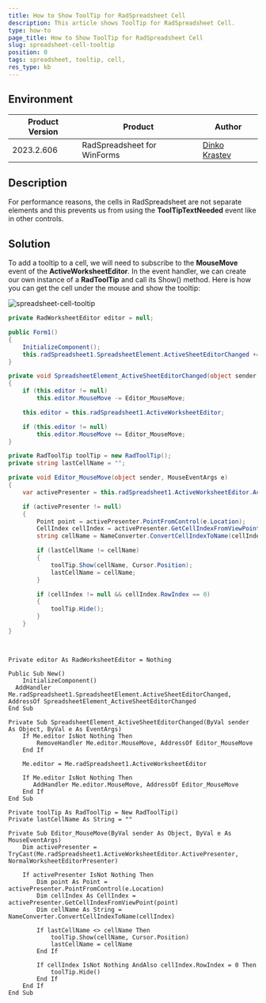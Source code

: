 ```yaml
---
title: How to Show ToolTip for RadSpreadsheet Cell
description: This article shows ToolTip for RadSpreadsheet Cell.
type: how-to
page_title: How to Show ToolTip for RadSpreadsheet Cell
slug: spreadsheet-cell-tooltip
position: 0
tags: spreadsheet, tooltip, cell, 
res_type: kb
---
```


## Environment
 
|Product Version|Product|Author|
|----|----|----|
|2023.2.606|RadSpreadsheet for WinForms|[Dinko Krastev](https://www.telerik.com/blogs/author/dinko-krastev)|
 

## Description

For performance reasons, the cells in RadSpreadsheet are not separate elements and this prevents us from using the __ToolTipTextNeeded__ event like in other controls. 

## Solution 

To add a tooltip to a cell, we will need to subscribe to the __MouseMove__ event of the __ActiveWorksheetEditor__. In the event handler, we can create our own instance of a __RadToolTip__ and call its Show() method. Here is how you can get the cell under the mouse and show the tooltip: 

![spreadsheet-cell-tooltip](images/spreadsheet-cell-tooltip.png)


````C#
private RadWorksheetEditor editor = null;

public Form1()
{
	InitializeComponent();
	this.radSpreadsheet1.SpreadsheetElement.ActiveSheetEditorChanged += SpreadsheetElement_ActiveSheetEditorChanged;
}

private void SpreadsheetElement_ActiveSheetEditorChanged(object sender, EventArgs e)
{
	if (this.editor != null)
		this.editor.MouseMove -= Editor_MouseMove;

	this.editor = this.radSpreadsheet1.ActiveWorksheetEditor;

	if (this.editor != null)
		this.editor.MouseMove += Editor_MouseMove;
}

private RadToolTip toolTip = new RadToolTip();
private string lastCellName = "";

private void Editor_MouseMove(object sender, MouseEventArgs e)
{
	var activePresenter = this.radSpreadsheet1.ActiveWorksheetEditor.ActivePresenter as NormalWorksheetEditorPresenter;

	if (activePresenter != null)
	{
		Point point = activePresenter.PointFromControl(e.Location);
		CellIndex cellIndex = activePresenter.GetCellIndexFromViewPoint(point);
		string cellName = NameConverter.ConvertCellIndexToName(cellIndex);

		if (lastCellName != cellName)
		{
			toolTip.Show(cellName, Cursor.Position);
			lastCellName = cellName;
		}

		if (cellIndex != null && cellIndex.RowIndex == 0)
		{
			toolTip.Hide();
		}			
	}
}
    

````
````VB.NET

Private editor As RadWorksheetEditor = Nothing

Public Sub New()
	InitializeComponent()
  AddHandler  Me.radSpreadsheet1.SpreadsheetElement.ActiveSheetEditorChanged, AddressOf SpreadsheetElement_ActiveSheetEditorChanged
End Sub

Private Sub SpreadsheetElement_ActiveSheetEditorChanged(ByVal sender As Object, ByVal e As EventArgs)
	If Me.editor IsNot Nothing Then
		RemoveHandler Me.editor.MouseMove, AddressOf Editor_MouseMove
	End If

	Me.editor = Me.radSpreadsheet1.ActiveWorksheetEditor

	If Me.editor IsNot Nothing Then
	   AddHandler Me.editor.MouseMove, AddressOf Editor_MouseMove
	End If
End Sub

Private toolTip As RadToolTip = New RadToolTip()
Private lastCellName As String = ""

Private Sub Editor_MouseMove(ByVal sender As Object, ByVal e As MouseEventArgs)
	Dim activePresenter = TryCast(Me.radSpreadsheet1.ActiveWorksheetEditor.ActivePresenter, NormalWorksheetEditorPresenter)

	If activePresenter IsNot Nothing Then
		Dim point As Point = activePresenter.PointFromControl(e.Location)
		Dim cellIndex As CellIndex = activePresenter.GetCellIndexFromViewPoint(point)
		Dim cellName As String = NameConverter.ConvertCellIndexToName(cellIndex)

		If lastCellName <> cellName Then
			toolTip.Show(cellName, Cursor.Position)
			lastCellName = cellName
		End If

		If cellIndex IsNot Nothing AndAlso cellIndex.RowIndex = 0 Then
			toolTip.Hide()
		End If
	End If
End Sub



````




